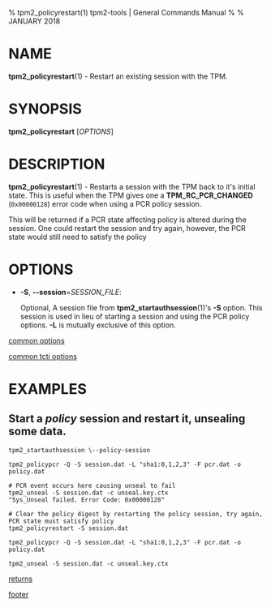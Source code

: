 % tpm2_policyrestart(1) tpm2-tools | General Commands Manual
%
% JANUARY 2018

# NAME

**tpm2_policyrestart**(1) - Restart an existing session with the TPM.

# SYNOPSIS

**tpm2_policyrestart** [*OPTIONS*]

# DESCRIPTION

**tpm2_policyrestart**(1) - Restarts a session with the TPM back to it's
initial state. This is useful when the TPM gives one a **TPM_RC_PCR_CHANGED**
(`0x00000128`) error code when using a PCR policy session.

This will be returned if a PCR state affecting policy is altered during the session. One could restart the session and try again, however, the PCR
state would still need to satisfy the policy

# OPTIONS

  * **-S**, **\--session**=_SESSION\_FILE_:

    Optional, A session file from **tpm2_startauthsession**(1)'s **-S** option.
    This session is used in lieu of starting a session and using the PCR policy options.
    **-L** is mutually exclusive of this option.

[common options](common/options.md)

[common tcti options](common/tcti.md)

# EXAMPLES

## Start a *policy* session and restart it, unsealing some data.

```
tpm2_startauthsession \--policy-session

tpm2_policypcr -Q -S session.dat -L "sha1:0,1,2,3" -F pcr.dat -o policy.dat

# PCR event occurs here causing unseal to fail
tpm2_unseal -S session.dat -c unseal.key.ctx
"Sys_Unseal failed. Error Code: 0x00000128"

# Clear the policy digest by restarting the policy session, try again, PCR state must satisfy policy
tpm2_policyrestart -S session.dat

tpm2_policypcr -Q -S session.dat -L "sha1:0,1,2,3" -F pcr.dat -o policy.dat

tpm2_unseal -S session.dat -c unseal.key.ctx
```

[returns](common/returns.md)

[footer](common/footer.md)
